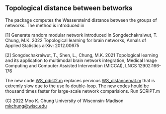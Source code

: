 ## Topological distance between betworks

The package computes the Wassersteind distance between the groups of networks. The method is introduced in

[1] Generate random modular network introduced in Songdechakraiwut, T. Chung, M.K. 2022 Topological learning for brain networks, Annals of Applied Statistics arXiv: 2012.00675

[2] Songdechakraiwut, T., Shen, L., Chung, M.K. 2021 Topological learning and its application to multimodal brain network integration, Medical Image Computing and Computer Assisted Intervention (MICCAI), LNCS 12902:166-176

The new code [WS_pdist2.m](https://github.com/laplcebeltrami/dynamicTDA/blob/main/WS_pdist2.m) replaces pervious [WS_distancemat.m](https://pages.stat.wisc.edu/~mchung/dynamicTDA/matlab/WS_distancemat.m) that is extremly slow due to the use fo double-loop. The new codes hould be thousand times faster for large-scale network comparisions. Run SCRIPT.m






(C) 2022 Moo K. Chung
University of Wisconsin-Madison
mkchung@wisc.edu
